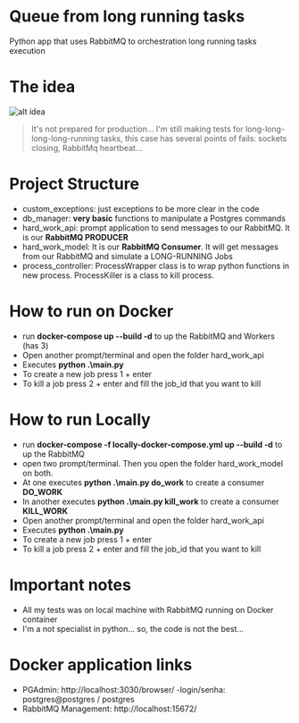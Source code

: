 # Queue from long running tasks
Python app that uses RabbitMQ to orchestration long running tasks execution

# The idea

![alt idea](https://github.com/mfandre/queue_long_running_task/blob/master/queue_python.png?raw=true)

> It's not prepared for production... I'm still making tests for long-long-long-long-running tasks, this case has several points of fails: sockets closing, RabbitMq heartbeat...

# Project Structure
- custom_exceptions: just exceptions to be more clear in the code
- db_manager: **very basic** functions to manipulate a Postgres commands
- hard_work_api: prompt application to send messages to our RabbitMQ. It is our **RabbitMQ PRODUCER**
- hard_work_model: It is our **RabbitMQ Consumer**. It will get messages from our RabbitMQ and simulate a LONG-RUNNING Jobs
- process_controller: ProcessWrapper class is to wrap python functions in new process. ProcessKiller is a class to kill process.

# How to run on Docker
- run **docker-compose up --build -d** to up the RabbitMQ and Workers (has 3)
- Open another prompt/terminal and open the folder hard_work_api
- Executes **python .\main.py**
- To create a new job press 1 + enter
- To kill a job press 2 + enter and fill the job_id that you want to kill

# How to run Locally
- run **docker-compose -f locally-docker-compose.yml up --build -d** to up the RabbitMQ
- open two prompt/terminal. Then you open the folder hard_work_model on both. 
- At one executes **python .\main.py do_work** to create a consumer **DO_WORK**
- In another executes **python .\main.py kill_work** to create a consumer **KILL_WORK**
- Open another prompt/terminal and open the folder hard_work_api
- Executes **python .\main.py**
- To create a new job press 1 + enter
- To kill a job press 2 + enter and fill the job_id that you want to kill

# Important notes
- All my tests was on local machine with RabbitMQ running on Docker container
- I'm a not specialist in python... so, the code is not the best...

# Docker application links
- PGAdmin: http://localhost:3030/browser/ 
    -login/senha:  postgres@postgres / postgres
- RabbitMQ Management: http://localhost:15672/